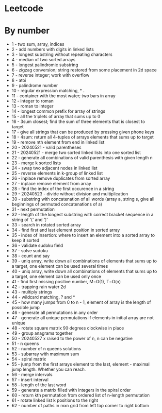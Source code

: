# Leetcode

# By number

* 1 - two sum, array, indices
* 2 - add numbers with digits in linked lists
* 3 - longest substring without repeating characters
* 4 - median of two sorted arrays
* 5 - longest palindromic substring
* 6 - zigzag conversion; string restored from some placement in 2d space
* 7 - reverse integer; work with overflow
* 8 - atoi
* 9 - palindrome number
* 10 - regular expression matching, * .
* 11 - container with the most water; two bars in array
* 12 - integer to roman
* 13 - roman to integer
* 14 - longest common prefix for array of strings
* 15 - all the triplets of array that sums up to 0
* 16 - 3sum closest; find the sum of three elements that is closest to target
* 17 - give all strings that can be produced by pressing given phone keys
* 18 - 4sum: return all 4-tuples of arrays elements that sums up to target
* 19 - remove nth element from end in linked list
* 20 - 20240521 - valid parentheses
* 21 - 20240521 - merge two sorted linked lists into one sorted list
* 22 - generate all combinations of valid parenthesis with given length n
* 23 - merge k sorted lists
* 24 - swap two adjacent nodes in linked list
* 25 - reverse elements in k-group of linked list
* 26 - inplace remove duplicates from sorted array
* 27 - inplace remove element from array
* 28 - find the index of the first occurence in a string
* 29 - 20240523 - divide without division and multiplication
* 30 - substring with concatenation of all words (array a, string s, give all beginnings of permuted concatenations of a)
* 31 - next permutation
* 32 - length of the longest substring with correct bracket sequence in a string of '(' and ')'
* 33 - search in rotated sorted array
* 34 - find first and last element position in sorted array
* 35 - index of insertion: where to insert an element into a sorted array to keep it sorted
* 36 - validate sudoku field
* 37 - solve sudoku
* 38 - count and say
* 39 - uniq array, write down all combinations of elements that sums up to a target, one element can be used several times
* 40 - uniq array, write down all combinations of elements that sums up to a target, one element can be used only once
* 41 - find first missing positive number, M=O(1), T=O(n)
* 42 - trapping rain water 2d
* 43 - multiply strings
* 44 - wildcard matching, ? and *
* 45 - how many jumps from 0 to n - 1, element of array is the length of possible jump
* 46 - generate all permutations in any order
* 47 - generate all unique permutations if elements in initial array are not unique
* 48 - rotate square matrix 90 degrees clockwise in place
* 49 - group anagrams together
* 50 - 20240527 x raised to the power of n, n can be negative
* 51 - n queens
* 52 - number of n queens solutions
* 53 - subarray with maximum sum
* 54 - spiral matrix
* 55 - jump from the first arrays element to the last, element - maximal jump length. Whether you can reach.
* 56 - merge intervals
* 57 - insert interval
* 58 - length of the last word
* 59 - generate a matrix filled with integers in the spiral order
* 60 - return kth permutation from ordered list of n-length permutation
* 61 - rotate linked list k positions to the right
* 62 - number of paths in mxn grid from left top corner to right bottom
